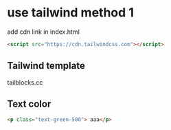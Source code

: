# use tailwind method 1
add cdn link in index.html
```html 
<script src="https://cdn.tailwindcss.com"></script>
```


## Tailwind template
tailblocks.cc


## Text color
```html
<p class="text-green-500"> aaa</p>
```
